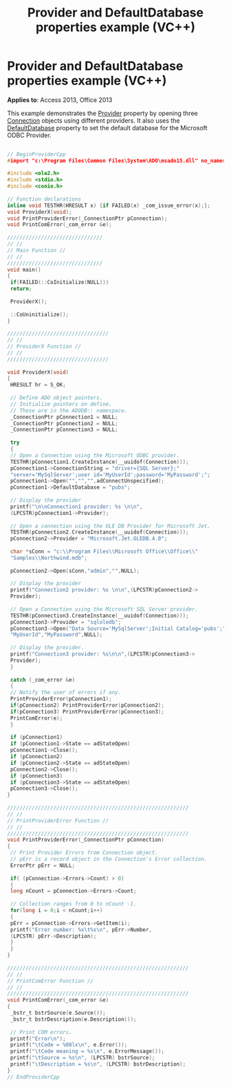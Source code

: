 ﻿---
title: Provider and DefaultDatabase properties example (VC++)
TOCTitle: Provider and DefaultDatabase properties example (VC++)
ms:assetid: 21c38be4-3906-cee8-b77b-300f1226392a
ms:mtpsurl: https://msdn.microsoft.com/library/JJ248995(v=office.15)
ms:contentKeyID: 48543687
ms.date: 09/18/2015
mtps_version: v=office.15
---

# Provider and DefaultDatabase properties example (VC++)


**Applies to**: Access 2013, Office 2013

This example demonstrates the [Provider](provider-property-ado.md) property by opening three [Connection](connection-object-ado.md) objects using different providers. It also uses the [DefaultDatabase](defaultdatabase-property-ado.md) property to set the default database for the Microsoft ODBC Provider.

```cpp 
 
// BeginProviderCpp 
#import "c:\Program Files\Common Files\System\ADO\msado15.dll" no_namespace rename("EOF", "EndOfFile") 
 
#include <ole2.h> 
#include <stdio.h> 
#include <conio.h> 
 
// Function declarations 
inline void TESTHR(HRESULT x) {if FAILED(x) _com_issue_error(x);}; 
void ProviderX(void); 
void PrintProviderError(_ConnectionPtr pConnection); 
void PrintComError(_com_error &e); 
 
/////////////////////////////// 
// // 
// Main Function // 
// // 
/////////////////////////////// 
void main() 
{ 
 if(FAILED(::CoInitialize(NULL))) 
 return; 
 
 ProviderX(); 
 
 ::CoUninitialize(); 
} 
 
///////////////////////////////// 
// // 
// ProviderX Function // 
// // 
///////////////////////////////// 
 
void ProviderX(void) 
{ 
 HRESULT hr = S_OK; 
 
 // Define ADO object pointers. 
 // Initialize pointers on define. 
 // These are in the ADODB:: namespace. 
 _ConnectionPtr pConnection1 = NULL; 
 _ConnectionPtr pConnection2 = NULL; 
 _ConnectionPtr pConnection3 = NULL; 
 
 try 
 { 
 // Open a Connection using the Microsoft ODBC provider. 
 TESTHR(pConnection1.CreateInstance(__uuidof(Connection))); 
 pConnection1->ConnectionString = "driver={SQL Server};" 
 "server='MySqlServer';user id='MyUserId';password='MyPassword';"; 
 pConnection1->Open("","","",adConnectUnspecified); 
 pConnection1->DefaultDatabase = "pubs"; 
 
 // Display the provider 
 printf("\n\nConnection1 provider: %s \n\n", 
 (LPCSTR)pConnection1->Provider); 
 
 // Open a connection using the OLE DB Provider for Microsoft Jet. 
 TESTHR(pConnection2.CreateInstance(__uuidof(Connection))); 
 pConnection2->Provider = "Microsoft.Jet.OLEDB.4.0"; 
 
 char *sConn = "c:\\Program Files\\Microsoft Office\\Office\\" 
 "Samples\\Northwind.mdb"; 
 
 pConnection2->Open(sConn,"admin","",NULL); 
 
 // Display the provider 
 printf("Connection2 provider: %s \n\n",(LPCSTR)pConnection2-> 
 Provider); 
 
 // Open a Connection using the Microsoft SQL Server provider. 
 TESTHR(pConnection3.CreateInstance(__uuidof(Connection))); 
 pConnection3->Provider = "sqloledb"; 
 pConnection3->Open("Data Source='MySqlServer';Initial Catalog='pubs';", 
 "MyUserId","MyPassword",NULL); 
 
 // Display the provider. 
 printf("Connection3 provider: %s\n\n",(LPCSTR)pConnection3-> 
 Provider); 
 } 
 
 catch (_com_error &e) 
 { 
 // Notify the user of errors if any. 
 PrintProviderError(pConnection1); 
 if(pConnection2) PrintProviderError(pConnection2); 
 if(pConnection3) PrintProviderError(pConnection3); 
 PrintComError(e); 
 } 
 
 if (pConnection1) 
 if (pConnection1->State == adStateOpen) 
 pConnection1->Close(); 
 if (pConnection2) 
 if (pConnection2->State == adStateOpen) 
 pConnection2->Close(); 
 if (pConnection3) 
 if (pConnection3->State == adStateOpen) 
 pConnection3->Close(); 
} 
 
/////////////////////////////////////////////////////////// 
// // 
// PrintProviderError Function // 
// // 
/////////////////////////////////////////////////////////// 
void PrintProviderError(_ConnectionPtr pConnection) 
{ 
 // Print Provider Errors from Connection object. 
 // pErr is a record object in the Connection's Error collection. 
 ErrorPtr pErr = NULL; 
 
 if( (pConnection->Errors->Count) > 0) 
 { 
 long nCount = pConnection->Errors->Count; 
 
 // Collection ranges from 0 to nCount -1. 
 for(long i = 0;i < nCount;i++) 
 { 
 pErr = pConnection->Errors->GetItem(i); 
 printf("Error number: %x\t%s\n", pErr->Number, 
 (LPCSTR) pErr->Description); 
 } 
 } 
} 
 
/////////////////////////////////////////////////////////// 
// // 
// PrintComError Function // 
// // 
/////////////////////////////////////////////////////////// 
void PrintComError(_com_error &e) 
{ 
 _bstr_t bstrSource(e.Source()); 
 _bstr_t bstrDescription(e.Description()); 
 
 // Print COM errors. 
 printf("Error\n"); 
 printf("\tCode = %08lx\n", e.Error()); 
 printf("\tCode meaning = %s\n", e.ErrorMessage()); 
 printf("\tSource = %s\n", (LPCSTR) bstrSource); 
 printf("\tDescription = %s\n", (LPCSTR) bstrDescription); 
} 
// EndProviderCpp 
```

